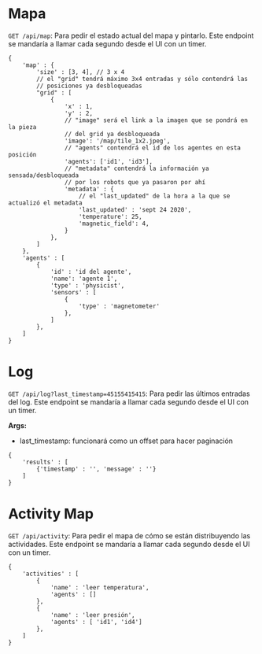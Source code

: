 
# Mapa
`GET /api/map`: Para pedir el estado actual del mapa y pintarlo. Este endpoint se mandaría a llamar cada segundo desde el UI con un timer.

```
{
	'map' : {
		'size' : [3, 4], // 3 x 4
		// el "grid" tendrá máximo 3x4 entradas y sólo contendrá las 
		// posiciones ya desbloqueadas
		"grid" : [
			{
				'x' : 1,
				'y' : 2,
				// "image" será el link a la imagen que se pondrá en la pieza
				// del grid ya desbloqueada
				'image': '/map/tile_1x2.jpeg',
				// "agents" contendrá el id de los agentes en esta posición
				'agents': ['id1', 'id3'],
				// "metadata" contendrá la información ya sensada/desbloqueada
				// por los robots que ya pasaron por ahí
				'metadata' : {
					// el "last_updated" de la hora a la que se actualizó el metadata
					'last_updated' : 'sept 24 2020',
					'temperature': 25,
					'magnetic_field': 4,
				}
			},
		]
	},
	'agents' : [
		{
			'id' : 'id del agente',
			'name': 'agente 1',
			'type' : 'physicist',
			'sensors' : [
				{
					'type' : 'magnetometer'
				},
			]
		},
	]
}
```

# Log
`GET /api/log?last_timestamp=45155415415`: Para pedir las últimos entradas del log. Este endpoint se mandaría a llamar cada segundo desde el UI con un timer.

**Args:**
- last_timestamp: funcionará como un offset para hacer paginación 

```
{
	'results' : [
		{'timestamp' : '', 'message' : ''}
	]
}
```

# Activity Map
`GET /api/activity`: Para pedir el mapa de cómo se están distribuyendo las actividades. Este endpoint se mandaría a llamar cada segundo desde el UI con un timer.

```
{
	'activities' : [
		{
			'name' : 'leer temperatura',
			'agents' : []
		},
		{
			'name' : 'leer presión',
			'agents' : [ 'id1', 'id4']
		},
	]
}
```
